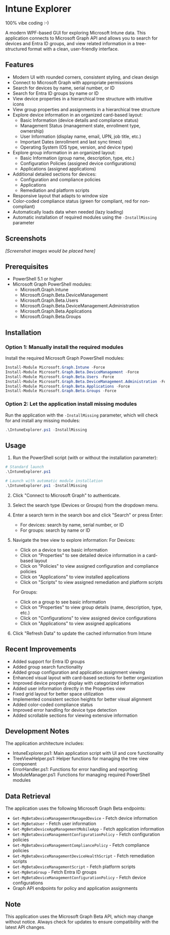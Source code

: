 # Intune Explorer
100% vibe coding :-)

A modern WPF-based GUI for exploring Microsoft Intune data. This application connects to Microsoft Graph API and allows you to search for devices and Entra ID groups, and view related information in a tree-structured format with a clean, user-friendly interface.

## Features

- Modern UI with rounded corners, consistent styling, and clean design
- Connect to Microsoft Graph with appropriate permissions
- Search for devices by name, serial number, or ID
- Search for Entra ID groups by name or ID
- View device properties in a hierarchical tree structure with intuitive icons
- View group properties and assignments in a hierarchical tree structure
- Explore device information in an organized card-based layout:
  - Basic Information (device details and compliance status)
  - Management Status (management state, enrollment type, ownership)
  - User Information (display name, email, UPN, job title, etc.)
  - Important Dates (enrollment and last sync times)
  - Operating System (OS type, version, and device type)
- Explore group information in an organized layout:
  - Basic Information (group name, description, type, etc.)
  - Configuration Policies (assigned device configurations)
  - Applications (assigned applications)
- Additional detailed sections for devices:
  - Configuration and compliance policies
  - Applications
  - Remediation and platform scripts
- Responsive layout that adapts to window size
- Color-coded compliance status (green for compliant, red for non-compliant)
- Automatically loads data when needed (lazy loading)
- Automatic installation of required modules using the `-InstallMissing` parameter

## Screenshots

*[Screenshot images would be placed here]*

## Prerequisites

- PowerShell 5.1 or higher
- Microsoft Graph PowerShell modules:
  - Microsoft.Graph.Intune
  - Microsoft.Graph.Beta.DeviceManagement
  - Microsoft.Graph.Beta.Users
  - Microsoft.Graph.Beta.DeviceManagement.Administration
  - Microsoft.Graph.Beta.Applications
  - Microsoft.Graph.Beta.Groups

## Installation

### Option 1: Manually install the required modules
Install the required Microsoft Graph PowerShell modules:

```powershell
Install-Module Microsoft.Graph.Intune -Force
Install-Module Microsoft.Graph.Beta.DeviceManagement -Force
Install-Module Microsoft.Graph.Beta.Users -Force
Install-Module Microsoft.Graph.Beta.DeviceManagement.Administration -Force
Install-Module Microsoft.Graph.Beta.Applications -Force
Install-Module Microsoft.Graph.Beta.Groups -Force
```

### Option 2: Let the application install missing modules
Run the application with the `-InstallMissing` parameter, which will check for and install any missing modules:

```powershell
.\IntuneExplorer.ps1 -InstallMissing
```

## Usage

1. Run the PowerShell script (with or without the installation parameter):

```powershell
# Standard launch
.\IntuneExplorer.ps1

# Launch with automatic module installation
.\IntuneExplorer.ps1 -InstallMissing
```

2. Click "Connect to Microsoft Graph" to authenticate.
3. Select the search type (Devices or Groups) from the dropdown menu.
4. Enter a search term in the search box and click "Search" or press Enter:
   - For devices: search by name, serial number, or ID
   - For groups: search by name or ID
5. Navigate the tree view to explore information:
   For Devices:
   - Click on a device to see basic information
   - Click on "Properties" to see detailed device information in a card-based layout
   - Click on "Policies" to view assigned configuration and compliance policies
   - Click on "Applications" to view installed applications
   - Click on "Scripts" to view assigned remediation and platform scripts
   
   For Groups:
   - Click on a group to see basic information
   - Click on "Properties" to view group details (name, description, type, etc.)
   - Click on "Configurations" to view assigned device configurations
   - Click on "Applications" to view assigned applications
6. Click "Refresh Data" to update the cached information from Intune

## Recent Improvements

- Added support for Entra ID groups
- Added group search functionality
- Added group configuration and application assignment viewing
- Enhanced visual layout with card-based sections for better organization
- Improved device property display with categorized information
- Added user information directly in the Properties view
- Fixed grid layout for better space utilization
- Implemented consistent section heights for better visual alignment
- Added color-coded compliance status
- Improved error handling for device type detection
- Added scrollable sections for viewing extensive information

## Development Notes

The application architecture includes:
- IntuneExplorer.ps1: Main application script with UI and core functionality
- TreeViewHelper.ps1: Helper functions for managing the tree view component
- ErrorHandler.ps1: Functions for error handling and reporting
- ModuleManager.ps1: Functions for managing required PowerShell modules

## Data Retrieval

The application uses the following Microsoft Graph Beta endpoints:

- `Get-MgBetaDeviceManagementManagedDevice` - Fetch device information
- `Get-MgBetaUser` - Fetch user information
- `Get-MgBetaDeviceAppManagementMobileApp` - Fetch application information
- `Get-MgBetaDeviceManagementConfigurationPolicy` - Fetch configuration policies
- `Get-MgBetaDeviceManagementCompliancePolicy` - Fetch compliance policies
- `Get-MgBetaDeviceManagementDeviceHealthScript` - Fetch remediation scripts
- `Get-MgBetaDeviceManagementScript` - Fetch platform scripts
- `Get-MgBetaGroup` - Fetch Entra ID groups
- `Get-MgBetaDeviceManagementConfigurationPolicy` - Fetch device configurations
- Graph API endpoints for policy and application assignments

## Note

This application uses the Microsoft Graph Beta API, which may change without notice. Always check for updates to ensure compatibility with the latest API changes. 